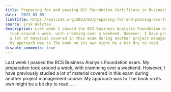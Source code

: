 ```yaml
---
title: Preparing for and passing BCS Foundation Certificate in Business Analysis (v4)
date: '2023-03-05'
linkTitle: https://walczak.org/2023/03/preparing-for-and-passing-bcs-foundation-certificate-in-business-analysis-v4/
source: Eryk Walczak
description: Last week I passed the BCS Business Analysis Foundation exam. My preparation
  took around a week, with cramming over a weekend. However, I have previously studied
  a lot of material covered in this exam during another project management course.
  My approach was to The book on its own might be a bit dry to read, ...
disable_comments: true
---
```

Last week I passed the BCS Business Analysis Foundation exam. My preparation took around a week, with cramming over a weekend. However, I have previously studied a lot of material covered in this exam during another project management course. My approach was to The book on its own might be a bit dry to read, ...